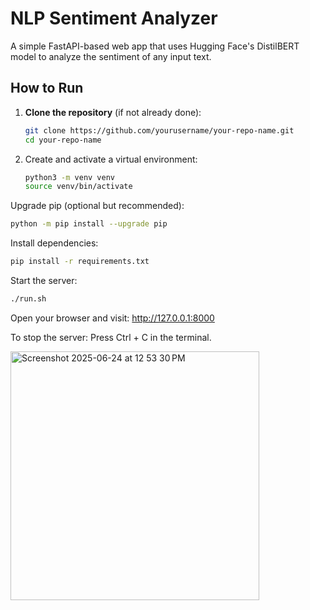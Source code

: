 # NLP Sentiment Analyzer

A simple FastAPI-based web app that uses Hugging Face's DistilBERT model to analyze the sentiment of any input text.

## How to Run

1. **Clone the repository** (if not already done):
   ```bash
   git clone https://github.com/yourusername/your-repo-name.git
   cd your-repo-name
   
2. Create and activate a virtual environment:
   ```bash
   python3 -m venv venv
   source venv/bin/activate
   ```

Upgrade pip (optional but recommended):
   ```bash
   python -m pip install --upgrade pip
   ```

Install dependencies:
``` bash
pip install -r requirements.txt
```

Start the server:
``` bash
./run.sh
```

Open your browser and visit:
http://127.0.0.1:8000


To stop the server:
Press Ctrl + C in the terminal.

<img width="398" alt="Screenshot 2025-06-24 at 12 53 30 PM" src="https://github.com/user-attachments/assets/8901e560-9c11-4265-a1c3-e7be3bfb0aac" />
